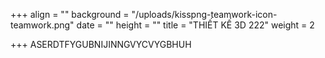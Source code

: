 +++
align = ""
background = "/uploads/kisspng-teamwork-icon-teamwork.png"
date = ""
height = ""
title = "THIẾT KẾ 3D 222"
weight = 2

+++
ASERDTFYGUBNIJINNGVYCVYGBHUH